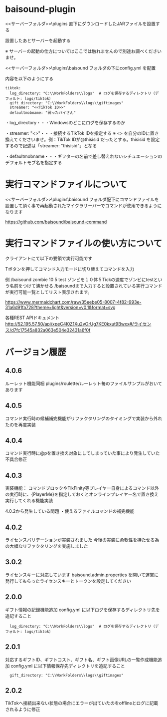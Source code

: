 # baisound-plugin

<<サーバーフォルダ>>\plugins 直下にダウンロードしたJARファイルを設置する

設置したあとサーバーを起動する

※ サーバーの起動の仕方についてはここでは触れませんので別途お調べくださいませ。

<<サーバーフォルダ>>\plugins\baisound フォルダの下にconfig.yml を配置

内容を以下のようにする

```
tiktok:
  log_directory: "C:\\WorkFolders\\logs"  # ログを保存するディレクトリ（デフォルト: logs/tiktok）
  gift_directory: "C:\\WorkFolders\\logs\\giftimages"
  streamer: "<<TikTok ID>>"
  defaultmobname: "弱ったバイさん"
```

・log_directory・・・Windowsのどこにログを保存するのか

・streamer: "<<TikTok ID>>"・・・接続するTikTok IDを指定する
※ <<TikTok ID>> を自分のIDに置き換えてくださいませ。例：TikTok IDが@thisisid だったとする。thisisid を設定するので記述は「streamer: "thisisid"」となる

・defaultmobname・・・ギフターの名前で差し替えれないシチュエーションのデフォルトモブ名を指定する

# 実行コマンドファイルについて

<<サーバーフォルダ>>\plugins\baisound フォルダ配下にコマンドファイルを設置して頂く事で再起動されたマイクラサーバーでコマンドが使用できるようになります

https://github.com/baisound/baisound-command

# 実行コマンドファイルの使い方について

クライアントにて以下の要領で実行可能です

Tボタンを押してコマンド入力モードに切り替えてコマンドを入力

例
/baisound zombie 10 5 test
ゾンビを１０体５Tickの速度でゾンビにtestという名前をつけて沸かせる
/baisoundまで入力すると設置されている実行コマンドが実行可能一覧としてリスト表示されます。

https://www.mermaidchart.com/raw/35eebe05-8007-4f82-993e-31a6d91fa728?theme=light&version=v0.1&format=svg

各種REST APIドキュメント
http://52.195.57.50/api/xpeC4I0Z1Xu2vOrUg7KE0kxut9Bwxx#/ライセンス/d7fc17545a832a063e504e32431a6f0f

# バージョン履歴
## 4.0.6
ルーレット機能同梱
plugins/roulette/ルーレット毎のファイルサンプルがおいてあります

## 4.0.5
コマンド実行時の候補補完機能がリファクタリングのタイミングで実装から外れたのを再度実装

## 4.0.4
コマンド実行時に@pを置き換え対象にしてしまっていた事により発生していた不具合修正

## 4.0.3
実装機能：
コマンドブロックやTikFinity等プレイヤー自身によるコマンド以外の実行時に、{PlayerMe}を指定しておくとオンラインプレイヤー名で置き換え実行してくれる機能実装

4.0.2から発生している問題
・使えるファイルコマンドの補完機能

## 4.0.2
ライセンスバリデーションが実装されました
今後の実装に柔軟性を持たせる為の大幅なリファクタリングを実施しました

## 3.0.2
ライセンスキーに対応しています
baisound.admin.properties を開いて運営に発行してもらったライセンスキーとトークンを設定してください

## 2.0.0
ギフト情報の記録機能追加
config.yml に以下ログを保存するディレクトリ先を追記すること

```
  log_directory: "C:\\WorkFolders\\logs"  # ログを保存するディレクトリ（デフォルト: logs/tiktok）
```

## 2.0.1
対応するギフトID、ギフトコスト、ギフト名、ギフト画像URLの一覧作成機能追加
config.yml に以下情報保存先ディレクトリを追記すること

```
  gift_directory: "C:\\WorkFolders\\logs\\giftimages"
```

## 2.0.2
TikTokへ接続出来ない状態の場合にエラーが出ていたのをofflineとログに記載されるように修正

